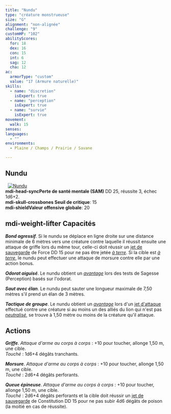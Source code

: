 ```yaml
---
title: "Nundu"
type: "créature monstrueuse"
size: "G"
alignment: "non-alignée"
challenge: "9"
customHP: "102"
abilityScores:
  for: 18
  dex: 16
  con: 15
  int: 6
  sag: 12
  cha: 12
ac:
  armorType: "custom"
  value: "17 (Armure naturelle)"
skills:
  - name: "discretion"
    isExpert: true
  - name: "perception"
    isExpert: true
  - name: "survie"
    isExpert: true
movement:
  walk: 15
senses:
languages:
  - ""
environments:
  - Plaine / Champs / Prairie / Savane

---
```

## Nundu
&nbsp;
[![Nundu](https://www.douaratil.fr/illustrations/creature-monstrueuse/nundu300.jpeg)](https://www.douaratil.fr/illustrations/creature-monstrueuse/nundu.jpeg)  
**<v-icon>mdi-head-sync</v-icon>Perte de santé mentale (SAM)** DD 25, réussite 3, échec 1d6+2.  
**<v-icon>mdi-skull-crossbones</v-icon> Seuil de critique**: 15        
**<v-icon>mdi-shield</v-icon>Valeur offensive globale**: 20   
## <v-icon>mdi-weight-lifter</v-icon> Capacités
_**Bond agressif**_. Si le nundu se déplace en ligne droite sur une distance minimale de 6 mètres vers une créature contre laquelle il réussit ensuite une attaque de griffe lors du même tour, celle-ci doit réussir un [jet de sauvegarde](/utiliser-les-caracteristiques/#jets-de-sauvegarde) de Force DD 15 pour ne pas être jetée [_à terre_](/gerer-la-sante-du-personnage/#a-terre). Si la cible est [_à terre_](/gerer-la-sante-du-personnage/#a-terre), le nundu peut effectuer une attaque de morsure contre elle par une action bonus.

_**Odorat aiguisé**_. Le nundu obtient un [_avantage_](/utiliser-les-caracteristiques/#avantage-et-desavantage) lors des tests de Sagesse (Perception) basés sur l'odorat.

_**Saut avec élan**_. Le nundu peut sauter une longueur maximale de 7,50 mètres s'il prend un élan de 3 mètres.

_**Tactique de groupe**_. Le nundu obtient un [_avantage_](/utiliser-les-caracteristiques/#avantage-et-desavantage) lors d'un [jet d'attaque](/combattre/#jets-d-attaque) effectué contre une créature si au moins un des alliés du lion qui n'est pas [_neutralisé_](/gerer-la-sante-du-personnage/#neutralise), se trouve à 1,50 mètre ou moins de la créature qu'il attaque.

## Actions
_**Griffe**_. _Attaque d'arme au corps à corps_ : +10 pour toucher, allonge 1,50 m, une cible.  
_Touché_ : 1d6+4 dégâts tranchants.  

_**Morsure**_. _Attaque d'arme au corps à corps_ : +10 pour toucher, allonge 1,50 m, une cible.  
_Touché_ : 2d6+4 dégâts perforants.  

_**Queue épineuse**_. _Attaque d'arme au corps à corps_ : +10 pour toucher, allonge 1,50 m, une cible.  
_Touché_ : 2d6+4 dégâts perforants et la cible doit réussir un [jet de sauvegarde](/utiliser-les-caracteristiques/#jets-de-sauvegarde) de Constitution DD 15 pour ne pas subir 4d6 dégâts de poison (la moitié en cas de réussite).  
